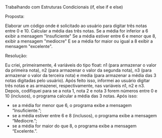 Trabalhando com Estruturas Condicionais (if, else if e else)

Proposta: 

Elaborar um código onde é solicitado ao usuário para digitar três notas entre 0 e 10.
Calcular a média das três notas.
Se a média for inferior a 6 exibir a mensagem "Insuficiente"
Se a média estiver entre 6 e menor que 8, exibir a mensagem "medíocre"
E se a média for maior ou igual a 8 exibir a mensagem "excelente".

Resolução:

Eu criei, primeiramente, 4 variáveis do tipo float: n1 (para armazenar o valor da primeira nota), n2 (para armazenar o valor da segunda nota), n3 (para armazenar o valor da terceira nota) e media (para armazenar a média das 3 notas digitadas pelo usuário).
Após feito isso, informei ao usuário digitar três notas e as armazenei, respectivamente, nas variáveis n1, n2 e n3.
Depois, codifiquei para se a nota 1, nota 2 e nota 3 forem números entre 0 e 10 (inclusos), o programa calcular a média das 3 notas.
Após isso: 
- se a média for menor que 6, o programa exibe a mensagem “Insuficiente.”;
- se a média estiver entre 6 e 8 (inclusos), o programa exibe a mensagem “Medíocre.”;
- se a média for maior do que 8, o programa exibe a mensagem “Excelente.”.
